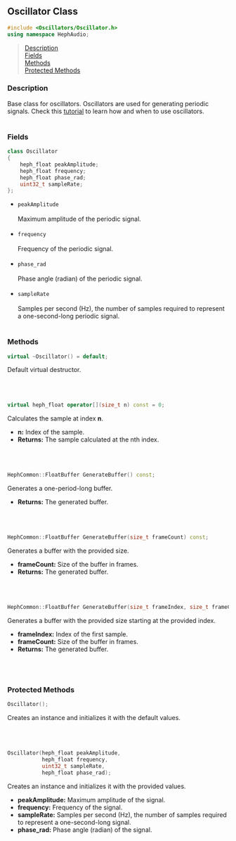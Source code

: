 ## Oscillator Class
```c++
#include <Oscillators/Oscillator.h>
using namespace HephAudio;
```

> [Description](#description)<br>
[Fields](#fields)<br>
[Methods](#methods)<br>
[Protected Methods](#protected-methods)

### Description
Base class for oscillators. Oscillators are used for generating periodic signals. 
Check this [tutorial](/docs/tutorials/UsingOscillators.md) to learn how and when to use oscillators.
<br><br>

### Fields
```c++
class Oscillator
{
    heph_float peakAmplitude;
    heph_float frequency;
    heph_float phase_rad;
    uint32_t sampleRate;
};
```

- ``peakAmplitude``
<br><br>
Maximum amplitude of the periodic signal.
<br><br>
- ``frequency``
<br><br>
Frequency of the periodic signal.
<br><br>
- ``phase_rad``
<br><br>
Phase angle (radian) of the periodic signal.
<br><br>
- ``sampleRate``
<br><br>
Samples per second (Hz), the number of samples required to represent a one-second-long periodic signal.
<br><br>

### Methods
```c++
virtual ~Oscillator() = default;
```
Default virtual destructor.
<br><br><br><br>
```c++
virtual heph_float operator[](size_t n) const = 0;
```
Calculates the sample at index **n**.
- **n:** Index of the sample.
- **Returns:** The sample calculated at the nth index.
<br><br><br><br>
```c++
HephCommon::FloatBuffer GenerateBuffer() const;
```
Generates a one-period-long buffer.
- **Returns:** The generated buffer.
<br><br><br><br>
```c++
HephCommon::FloatBuffer GenerateBuffer(size_t frameCount) const;
```
Generates a buffer with the provided size.
- **frameCount:** Size of the buffer in frames.
- **Returns:** The generated buffer.
<br><br><br><br>

```c++
HephCommon::FloatBuffer GenerateBuffer(size_t frameIndex, size_t frameCount) const;
```
Generates a buffer with the provided size starting at the provided index.
- **frameIndex:** Index of the first sample.
- **frameCount:** Size of the buffer in frames.
- **Returns:** The generated buffer.
<br><br><br><br>


### Protected Methods

```c++
Oscillator();
```
Creates an instance and initializes it with the default values.
<br><br><br><br>

```c++
Oscillator(heph_float peakAmplitude,
           heph_float frequency,
           uint32_t sampleRate,
           heph_float phase_rad);
```
Creates an instance and initializes it with the provided values.
- **peakAmplitude:** Maximum amplitude of the signal.
- **frequency:** Frequency of the signal.
- **sampleRate:** Samples per second (Hz), the number of samples required to represent a one-second-long signal.
- **phase_rad:** Phase angle (radian) of the signal.
